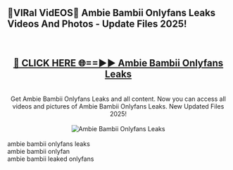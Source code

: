 <h2>🔴VIRal VidEOS🔴 Ambie Bambii Onlyfans Leaks Videos And Photos - Update Files 2025!</h2>
<br>
<div align="center">
<h2><a href="https://virallinks.top/odZfE0" rel="nofollow">🔴 CLICK HERE 🌐==►► Ambie Bambii Onlyfans Leaks</a></h2>
<br>
Get Ambie Bambii Onlyfans Leaks and all content. Now you can access all videos and pictures of Ambie Bambii Onlyfans Leaks. New Updated Files 2025!
<br>
<br>
<a href="https://virallinks.top/odZfE0" rel="nofollow" data-target="animated-image.originalLink"><img src="https://i.imgur.com/dJHk4Zq.gif)" alt="Ambie Bambii Onlyfans Leaks" style="max-width: 100%; display: inline-block;" data-target="animated-image.originalImage"></a>
</div>
<br>
ambie bambii onlyfans leaks<br>
ambie bambii onlyfan<br>
ambie bambii leaked onlyfans